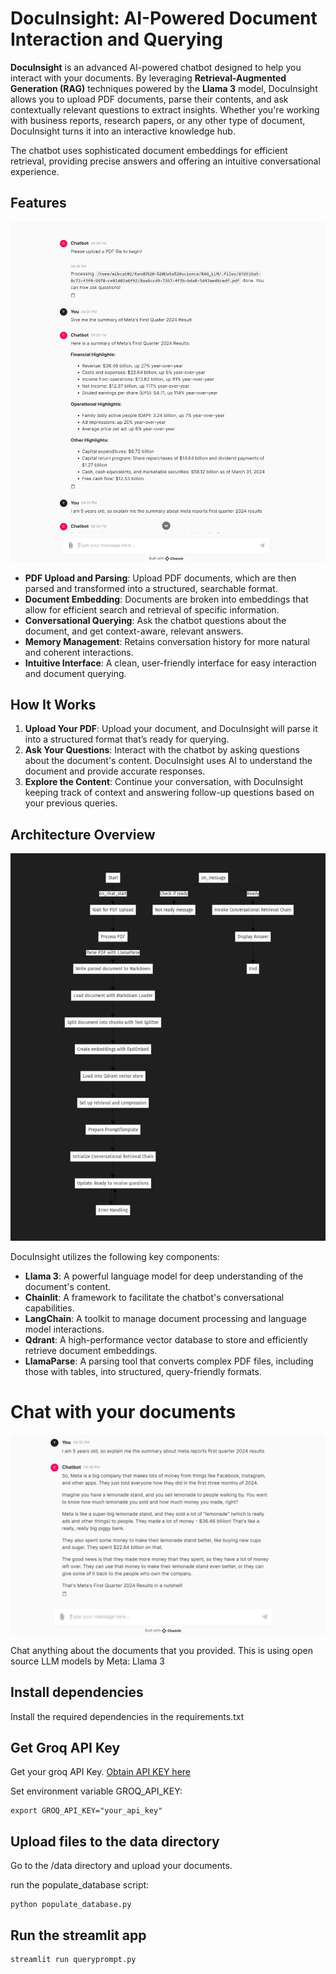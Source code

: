 # **DocuInsight: AI-Powered Document Interaction and Querying**

**DocuInsight** is an advanced AI-powered chatbot designed to help you interact with your documents. By leveraging **Retrieval-Augmented Generation (RAG)** techniques powered by the **Llama 3** model, DocuInsight allows you to upload PDF documents, parse their contents, and ask contextually relevant questions to extract insights. Whether you're working with business reports, research papers, or any other type of document, DocuInsight turns it into an interactive knowledge hub.

The chatbot uses sophisticated document embeddings for efficient retrieval, providing precise answers and offering an intuitive conversational experience.

## **Features**

![Architecture](/RAG/images/chatbot_screenshot1.JPG)

- **PDF Upload and Parsing**: Upload PDF documents, which are then parsed and transformed into a structured, searchable format.
- **Document Embedding**: Documents are broken into embeddings that allow for efficient search and retrieval of specific information.
- **Conversational Querying**: Ask the chatbot questions about the document, and get context-aware, relevant answers.
- **Memory Management**: Retains conversation history for more natural and coherent interactions.
- **Intuitive Interface**: A clean, user-friendly interface for easy interaction and document querying.

## **How It Works**

1. **Upload Your PDF**: Upload your document, and DocuInsight will parse it into a structured format that’s ready for querying.
2. **Ask Your Questions**: Interact with the chatbot by asking questions about the document's content. DocuInsight uses AI to understand the document and provide accurate responses.
3. **Explore the Content**: Continue your conversation, with DocuInsight keeping track of context and answering follow-up questions based on your previous queries.

## **Architecture Overview**

![Architecture](/RAG/images/Architecture_design.JPG)

DocuInsight utilizes the following key components:

- **Llama 3**: A powerful language model for deep understanding of the document's content.
- **Chainlit**: A framework to facilitate the chatbot's conversational capabilities.
- **LangChain**: A toolkit to manage document processing and language model interactions.
- **Qdrant**: A high-performance vector database to store and efficiently retrieve document embeddings.
- **LlamaParse**: A parsing tool that converts complex PDF files, including those with tables, into structured, query-friendly formats.


# Chat with your documents

![Architecture](/RAG/images/chatbot_screenshot2.JPG)

Chat anything about the documents that you provided. This is using open source LLM models by Meta: Llama 3

## Install dependencies

Install the required dependencies in the requirements.txt

## Get Groq API Key

Get your groq API Key. [Obtain API KEY here](https://console.groq.com/keys)

Set environment variable GROQ_API_KEY:

```
export GROQ_API_KEY="your_api_key"
```


## Upload files to the data directory

Go to the /data directory and upload your documents.

run the populate_database script:

```
python populate_database.py
```

## Run the streamlit app

```
streamlit run queryprompt.py
```
